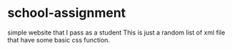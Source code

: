 # school-assignment
simple website that I pass as a student
 This is just a random list of xml file that have some basic css function.
